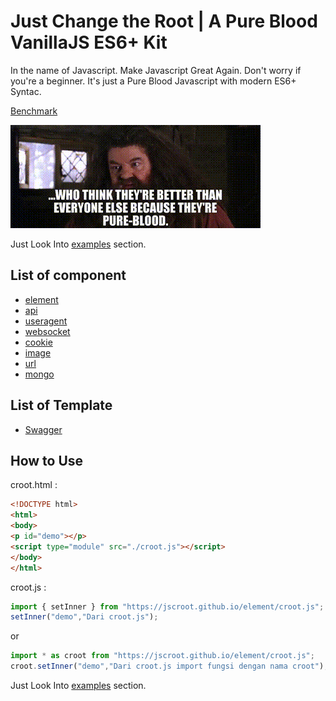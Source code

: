 # Just Change the Root | A Pure Blood VanillaJS ES6+ Kit

In the name of Javascript. Make Javascript Great Again. Don't worry if you're a beginner. It's just a Pure Blood Javascript with modern ES6+ Syntac.

[Benchmark](https://krausest.github.io/js-framework-benchmark/current.html)

![Pure Blood](./img/pureblood.gif "Pure Blood")

Just Look Into [examples](./examples/) section.

## List of component

* [element](https://jscroot.github.io/element/croot.js)
* [api](https://jscroot.github.io/api/croot.js)
* [useragent](https://jscroot.github.io/useragent/croot.js)
* [websocket](https://jscroot.github.io/websocket/croot.js)
* [cookie](https://jscroot.github.io/cookie/croot.js)
* [image](https://jscroot.github.io/image/croot.js)
* [url](https://jscroot.github.io/url/croot.js)
* [mongo](https://jscroot.github.io/mongo/croot.js)

## List of Template

* [Swagger](https://jscroot.github.io/swagger/)

## How to Use

croot.html :

```html
<!DOCTYPE html>
<html>
<body>
<p id="demo"></p>
<script type="module" src="./croot.js"></script>
</body>
</html>
```

croot.js :

```js
import { setInner } from "https://jscroot.github.io/element/croot.js";
setInner("demo","Dari croot.js");
```
or
```js
import * as croot from "https://jscroot.github.io/element/croot.js";
croot.setInner("demo","Dari croot.js import fungsi dengan nama croot");
```

Just Look Into [examples](./examples/) section.
